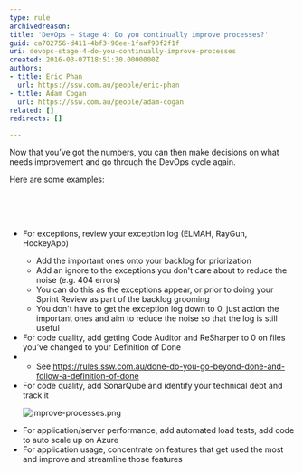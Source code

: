 ```yaml
---
type: rule
archivedreason: 
title: 'DevOps – Stage 4: Do you continually improve processes?'
guid: ca702756-d411-4bf3-90ee-1faaf98f2f1f
uri: devops-stage-4-do-you-continually-improve-processes
created: 2016-03-07T18:51:30.0000000Z
authors:
- title: Eric Phan
  url: https://ssw.com.au/people/eric-phan
- title: Adam Cogan
  url: https://ssw.com.au/people/adam-cogan
related: []
redirects: []

---
```



<p class="p1">​Now that you’ve got the numbers, you can then make decisions on what needs improvement and go through the DevOps cycle again.​</p><p class="p1">Here are some examples&#58;​</p>
<br><excerpt class='endintro'></excerpt><br>
​
<ul><li>For exceptions, review your exception log (ELMAH, RayGun, HockeyApp)</li><ul><li>Add the important ones onto your backlog for priorization</li><li><span style="background-color&#58;initial;">Add an ignore to the exceptions you don't care about to reduce the noise (e.g. 404 errors)</span></li><li>You can do this as the exceptions appear, or prior to doing your Sprint Review as part of the backlog grooming</li><li><span style="background-color&#58;initial;">​You don't have to get the exception log down to 0, just action the important ones and aim to reduce the noise so that the log is still useful</span><span style="background-color&#58;initial;">​</span></li></ul><li><span style="background-color&#58;initial;">​For code quality, add getting Code Auditor and ReSharper to 0 on files you’ve changed to your Definition of Done</span><br></li><li><ul><li>See <a href="/_layouts/15/FIXUPREDIRECT.ASPX?WebId=3dfc0e07-e23a-4cbb-aac2-e778b71166a2&amp;TermSetId=07da3ddf-0924-4cd2-a6d4-a4809ae20160&amp;TermId=6449ae79-ba88-447e-aa48-36173029a2af">https&#58;//rules.ssw.com.au/done-do-you-go-beyond-done-and-follow-a-definition-of-done </a>  </li></ul></li><li>For code quality, add SonarQube and identify your technical debt and track it<dl class="image"><dt><img src="/PublishingImages/improve-processes.png" alt="improve-processes.png" /></dt></dl></li><li>For application/server performance, add automated load tests, add code to auto scale up on Azure</li><li>For application usage, concentrate on features that get used the most and improve and streamline those features</li></ul>


